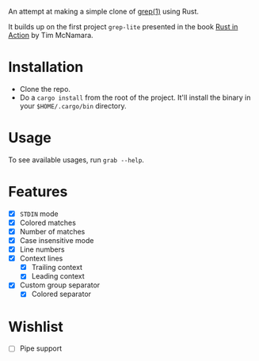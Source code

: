 An attempt at making a simple clone of [grep(1)](https://www.man7.org/linux/man-pages/man1/grep.1.html) using Rust.

It builds up on the first project `grep-lite` presented in the book [Rust in Action](https://www.manning.com/books/rust-in-action) by Tim McNamara.

# Installation
* Clone the repo.
* Do a `cargo install` from the root of the project. It'll install the binary in your `$HOME/.cargo/bin` directory.

# Usage
To see available usages, run `grab --help`.

# Features
 - [x] `STDIN` mode
 - [x] Colored matches
 - [x] Number of matches
 - [x] Case insensitive mode
 - [x] Line numbers
 - [x] Context lines
	 - [x] Trailing context
	 - [x] Leading context
- [x]  Custom group separator
	- [x] Colored separator

# Wishlist
- [ ] Pipe support
